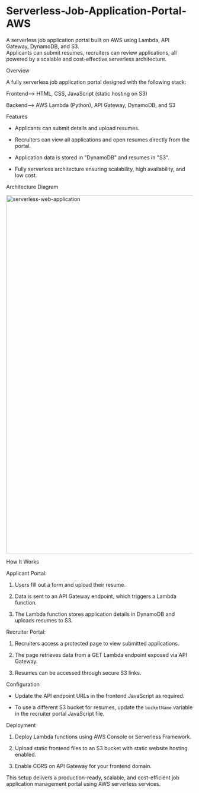 # Serverless-Job-Application-Portal-AWS

A serverless job application portal built on AWS using Lambda, API Gateway, DynamoDB, and S3.  
Applicants can submit resumes, recruiters can review applications, all powered by a scalable and cost-effective serverless architecture.  

Overview

A fully serverless job application portal designed with the following stack: 

Frontend--> HTML, CSS, JavaScript (static hosting on S3)  

Backend--> AWS Lambda (Python), API Gateway, DynamoDB, and S3 

Features

- Applicants can submit details and upload resumes.
  
- Recruiters can view all applications and open resumes directly from the portal.
  
- Application data is stored in "DynamoDB" and resumes in "S3".
  
- Fully serverless architecture ensuring scalability, high availability, and low cost.

Architecture Diagram

<img width="1676" height="964" alt="serverless-web-application" src="https://github.com/user-attachments/assets/62b73644-7fcd-4a65-81fa-5eebd9d91f8e" />

How It Works

Applicant Portal:

1. Users fill out a form and upload their resume.
    
2. Data is sent to an API Gateway endpoint, which triggers a Lambda function.
  
3. The Lambda function stores application details in DynamoDB and uploads resumes to S3.

Recruiter Portal:

1. Recruiters access a protected page to view submitted applications.
 
2. The page retrieves data from a GET Lambda endpoint exposed via API Gateway.
  
3. Resumes can be accessed through secure S3 links.

Configuration

- Update the API endpoint URLs in the frontend JavaScript as required.
  
- To use a different S3 bucket for resumes, update the `bucketName` variable in the recruiter portal JavaScript file.

Deployment

1. Deploy Lambda functions using AWS Console or Serverless Framework.
 
2. Upload static frontend files to an S3 bucket with static website hosting enabled.
 
3. Enable CORS on API Gateway for your frontend domain.

This setup delivers a production-ready, scalable, and cost-efficient job application management portal using AWS serverless services.

